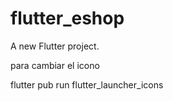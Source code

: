 # flutter_eshop

A new Flutter project.

para cambiar el icono

flutter pub run flutter_launcher_icons